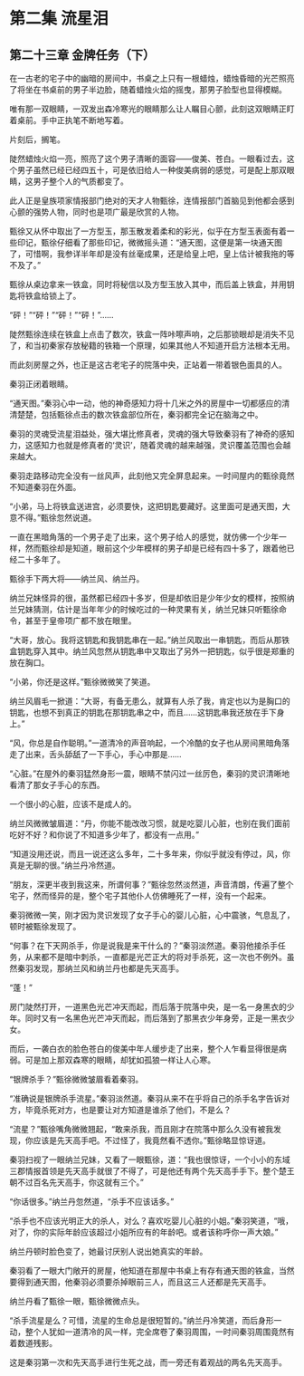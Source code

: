 # 第二集 流星泪

## 第二十三章 金牌任务（下）

在一古老的宅子中的幽暗的房间中，书桌之上只有一根蜡烛，蜡烛昏暗的光芒照亮了将坐在书桌前的男子半边脸，随着蜡烛火焰的摇曳，那男子脸型也显得模糊。

唯有那一双眼睛，一双发出森冷寒光的眼睛那么让人瞩目心颤，此刻这双眼睛正盯着桌前。手中正执笔不断地写着。

片刻后，搁笔。

陡然蜡烛火焰一亮，照亮了这个男子清晰的面容——俊美、苍白。一眼看过去，这个男子虽然已经已经四五十，可是依旧给人一种俊美病弱的感觉，可是配上那双眼睛，这男子整个人的气质都变了。

此人正是皇族项家情报部门绝对的天才人物甄徐，连情报部门首脑见到他都会感到心颤的强势人物，同时也是项广最是欣赏的人物。

甄徐又从怀中取出了一方型玉，那玉散发着柔和的彩光，似乎在方型玉表面有着一些印记，甄徐仔细看了那些印记，微微摇头道：“通天图，这便是第一块通天图了，可惜啊，我参详半年却是没有丝毫成果，还是给皇上吧，皇上估计被我拖的等不及了。”

甄徐从桌边拿来一铁盒，同时将秘信以及方型玉放入其中，而后盖上铁盒，并用钥匙将铁盒给锁上了。

“砰！”“砰！”“砰！”“砰！”……

陡然甄徐连续在铁盒上点击了数次，铁盒一阵咔嚓声响，之后那锁眼却是消失不见了，和当初秦家存放秘籍的铁箱一个原理，如果其他人不知道开启方法根本无用。

而此刻房屋之外，也正是这古老宅子的院落中央，正站着一带着银色面具的人。

秦羽正闭着眼睛。

“通天图。”秦羽心中一动，他的神奇感知力将十几米之外的房屋中一切都感应的清清楚楚，包括甄徐点击的数次铁盒部位所在，秦羽都完全记在脑海之中。

秦羽的灵魂受流星泪益处，强大堪比修真者，灵魂的强大导致秦羽有了神奇的感知力，这感知力也就是修真者的‘灵识’，随着灵魂的越来越强，灵识覆盖范围也会越来越大。

秦羽走路移动完全没有一丝风声，此刻他又完全屏息起来。一时间屋内的甄徐竟然不知道秦羽在外面。

“小弟，马上将铁盒送进宫，必须要快，这把钥匙要藏好。这里面可是通天图，大意不得。”甄徐忽然说道。

一直在黑暗角落的一个男子走了出来，这个男子给人的感觉，就仿佛一个少年一样，然而甄徐却是知道，眼前这个少年模样的男子却是已经有四十多了，跟着他已经二十多年了。

甄徐手下两大将——纳兰风、纳兰丹。

纳兰兄妹怪异的很，虽然都已经四十多岁，但是却依旧是少年少女的模样，按照纳兰兄妹猜测，估计是当年年少的时候吃过的一种灵果有关，纳兰兄妹只听甄徐命令，甚至于皇帝项广都不放在眼里。

“大哥，放心。我将这钥匙和我钥匙串在一起。”纳兰风取出一串钥匙，而后从那铁盒钥匙穿入其中。纳兰风忽然从钥匙串中又取出了另外一把钥匙，似乎很是郑重的放在胸口。

“小弟，你还是这样。”甄徐微微笑了笑道。

纳兰风眉毛一掀道：“大哥，有备无患么，就算有人杀了我，肯定也以为是胸口的钥匙，也想不到真正的钥匙在那钥匙串之中，而且……这钥匙串我还放在手下身上。”

“风，你总是自作聪明。”一道清冷的声音响起，一个冷酷的女子也从房间黑暗角落走了出来，舌头舔舐了一下手心，手心中那是……

“心脏。”在屋外的秦羽猛然身形一震，眼睛不禁闪过一丝厉色，秦羽的灵识清晰地看清了那女子手心的东西。

一个很小的心脏，应该不是成人的。

纳兰风微微皱眉道：“丹，你能不能改改习惯，就是吃婴儿心脏，也别在我们面前吃好不好？和你说了不知道多少年了，都没有一点用。”

“知道没用还说，而且一说还这么多年，二十多年来，你似乎就没有停过，风，你真是无聊的很。”纳兰丹冷然道。

“朋友，深更半夜到我这来，所谓何事？”甄徐忽然淡然道，声音清朗，传遍了整个宅子，然而怪异的是，整个宅子其他仆人仿佛睡死了一样，没有一个起来。

秦羽微微一笑，刚才因为灵识发现了女子手心的婴儿心脏，心中震骇，气息乱了，顿时被甄徐发现了。

“何事？在下天网杀手，你是说我是来干什么的？”秦羽淡然道。秦羽他接杀手任务，从来都不是暗中刺杀，一直都是光芒正大的将对手杀死，这一次也不例外。虽然秦羽发现，那纳兰风和纳兰丹也都是先天高手。

“蓬！”

房门陡然打开，一道黑色光芒冲天而起，而后落于院落中央，是一名一身黑衣的少年。同时又有一名黑色光芒冲天而起，而后落到了那黑衣少年身旁，正是一黑衣少女。

而后，一袭白衣的脸色苍白的俊美中年人缓步走了出来，整个人乍看显得很是病弱。可是加上那双森寒的眼睛，却犹如孤狼一样让人心寒。

“银牌杀手？”甄徐微微皱眉看着秦羽。

“准确说是银牌杀手流星。”秦羽淡然道。秦羽从来不在乎将自己的杀手名字告诉对方，毕竟杀死对方，也是要让对方知道是谁杀了他们，不是么？

“流星？”甄徐嘴角微微翘起，“敢来杀我，而且刚才在院落中那么久没有被我发现，你应该是先天高手吧。不过怪了，我竟然看不透你。”甄徐略显惊讶道。

秦羽扫视了一眼纳兰兄妹，又看了一眼甄徐，道：“我也很惊讶，一个小小的东域三郡情报首领是先天高手就很了不得了，可是他还有两个先天高手手下。整个楚王朝不过百名先天高手，你这就有三个。”

“你话很多。”纳兰丹忽然道，“杀手不应该话多。”

“杀手也不应该光明正大的杀人，对么？喜欢吃婴儿心脏的小姐。”秦羽笑道，“哦，对了，你的实际年龄应该超过小姐所应有的年龄吧。或者该称呼你一声大娘。”

纳兰丹顿时脸色变了，她最讨厌别人说出她真实的年龄。

秦羽看了一眼大门敞开的房屋，他知道在那屋中书桌上有存有通天图的铁盒，当然要得到通天图，他秦羽必须要杀掉眼前三人，而且这三人还都是先天高手。

纳兰丹看了甄徐一眼，甄徐微微点头。

“杀手流星是么？可惜，流星的生命总是很短暂的。”纳兰丹冷笑道，而后身形一动，整个人犹如一道清冷的风一样，完全席卷了秦羽周围，一时间秦羽周围竟然有着数道残影。

这是秦羽第一次和先天高手进行生死之战，而一旁还有着观战的两名先天高手。
